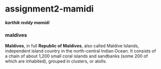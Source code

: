 # assignment2-mamidi
<!DOCTYPE html>
<head>
<h5>karthik reddy mamidi</h5>

<h3>maldives</h3>

</head>



<body>
<p><b>Maldives</b>, in full <b>Republic of Maldives</b>, also called Maldive Islands, independent island country in the north-central Indian Ocean. It consists of a chain of about 1,200 small coral islands and sandbanks (some 200 of which are inhabited), grouped in clusters, or atolls.</p>
</body>

